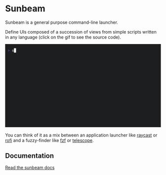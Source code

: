 # Sunbeam

Sunbeam is a general purpose command-line launcher.

Define UIs composed of a succession of views from simple scripts written in any language (click on the gif to see the source code).

<p align="center" style="text-align: center">
  <a href="https://github.com/pomdtr/sunbeam/tree/main/extensions/github.ts">
    <img src="./website/frontend/public/demo.gif">
  </a>
</p>

You can think of it as a mix between an application launcher like [raycast](https://raycast.com) or [rofi](https://github.com/davatorium/rofi) and a fuzzy-finder like [fzf](https://github.com/junegunn/fzf) or [telescope](https://github.com/nvim-telescope/telescope.nvim).

## Documentation

[Read the sunbeam docs](https://sunbeam.deno.dev/docs)
